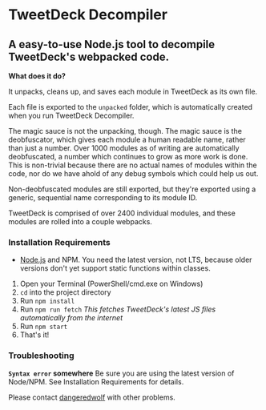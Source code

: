# TweetDeck Decompiler

## A easy-to-use Node.js tool to decompile TweetDeck's webpacked code.


**What does it do?**

It unpacks, cleans up, and saves each module in TweetDeck as its own file.

Each file is exported to the `unpacked` folder, which is automatically created when you run TweetDeck Decompiler.

The magic sauce is not the unpacking, though. The magic sauce is the deobfuscator, which gives each module a human readable name, rather than just a number. Over 1000 modules as of writing are automatically deobfuscated, a number which continues to grow as more work is done. This is non-trivial because there are no actual names of modules within the code, nor do we have ahold of any debug symbols which could help us out.

Non-deobfuscated modules are still exported, but they're exported using a generic, sequential name corresponding to its module ID.

TweetDeck is comprised of over 2400 individual modules, and these modules are rolled into a couple webpacks.

### Installation Requirements
- [Node.js](https://nodejs.org/en/) and NPM. You need the latest version, not LTS, because older versions don't yet support static functions within classes.


1. Open your Terminal (PowerShell/cmd.exe on Windows)
2. `cd` into the project directory
3. Run `npm install`
4. Run `npm run fetch`
*This fetches TweetDeck's latest JS files automatically from the internet*
4. Run `npm start`
5. That's it!

### Troubleshooting

**`Syntax error` somewhere** Be sure you are using the latest version of Node/NPM. See Installation Requirements for details.

Please contact [dangeredwolf](https://github.com/dangeredwolf) with other problems.
